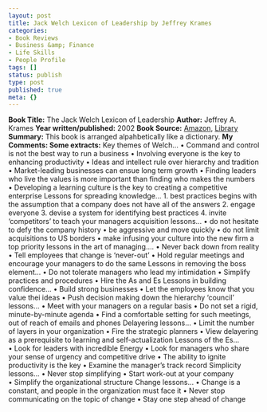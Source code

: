 ```yaml
---
layout: post
title: Jack Welch Lexicon of Leadership by Jeffrey Krames
categories:
- Book Reviews
- Business &amp; Finance
- Life Skills
- People Profile
tags: []
status: publish
type: post
published: true
meta: {}
---
```

**Book Title:** The Jack Welch Lexicon of Leadership **Author:** Jeffrey A. Krames **Year written/published:** 2002 **Book Source:** [Amazon](http://www.amazon.com/Jack-Welch-Lexicon-Leadership-Initiatives/dp/0071381406/ref=sr_1_1/105-4294929-8238850?ie=UTF8&s=books&qid=1184220669&sr=8-1), [Library](http://vistaweb.nlb.gov.sg/cgi-bin/cw_cgi?fullRecord+13106+3002+10799215+2+1) **Summary:** This book is arranged alpahbetically like a dictionary. **My Comments: Some extracts:** Key themes of Welch… • Command and control is not the best way to run a business • Involving everyone is the key to enhancing productivity • Ideas and intellect rule over hierarchy and tradition • Market-leading businesses can ensue long term growth • Finding leaders who live the values is more important than finding who makes the numbers • Developing a learning culture is the key to creating a competitive enterprise Lessons for spreading knowledge… 1. best practices begins with the assumption that a company does not have all of the answers 2. engage everyone 3. devise a system for identifying best practices 4. invite ‘competitors’ to teach your managers acquisition lessons… • do not hesitate to defy the company history • be aggressive and move quickly • do not limit acquisitions to US borders • make infusing your culture into the new firm a top priority lessons in the art of managing…. • Never back down from reality • Tell employees that change is ‘never-out’ • Hold regular meetings and encourage your managers to do the same Lessons in removing the boss element… • Do not tolerate managers who lead my intimidation • Simplify practices and procedures • Hire the As and Es Lessons in building confidence… • Build strong businesses • Let the employees know that you value thei ideas • Push decision making down the hierarchy ‘council’ lessons… • Meet with your managers on a regular basis • Do not set a rigid, minute-by-minute agenda • Find a comfortable setting for such meetings, out of reach of emails and phones Delayering lessons… • Limit the number of layers in your organization • Fire the strategic planners • View delayering as a prerequisite to learning and self-actualization Lessons of the Es… • Look for leaders with incredible Energy • Look for managers who share your sense of urgency and competitive drive • The ability to ignite productivity is the key • Examine the manager’s track record Simplicity lessons… • Never stop simplifying • Start work-out at your company • Simplify the organizational structure Change lessons… • Change is a constant, and people in the organization must face it • Never stop communicating on the topic of change • Stay one step ahead of change
